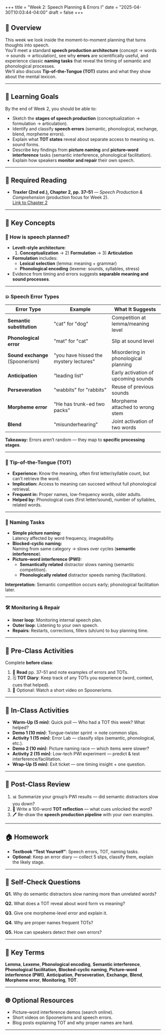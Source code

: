 +++
title = "Week 2: Speech Planning & Errors I"
date = "2025-04-30T10:03:44-04:00"
draft = false
+++


## 📘 Overview

This week we look inside the moment-to-moment planning that turns thoughts into speech.  
You’ll meet a standard **speech production architecture** (concept → words → sounds → articulation), see why **errors** are scientifically useful, and experience classic **naming tasks** that reveal the timing of semantic and phonological processes.  
We’ll also discuss **Tip-of-the-Tongue (TOT)** states and what they show about the mental lexicon.

---

## 🎯 Learning Goals

By the end of Week 2, you should be able to:

- Sketch the **stages of speech production** (conceptualization → formulation → articulation).
- Identify and classify **speech errors** (semantic, phonological, exchange, blend, morpheme errors).
- Explain what **TOT states** reveal about separate access to meaning vs. sound forms.
- Describe key findings from **picture naming** and **picture–word interference** tasks (semantic interference, phonological facilitation).
- Explain how speakers **monitor and repair** their own speech.

---

## 📖 Required Reading

- **Traxler (2nd ed.), Chapter 2, pp. 37–51** — *Speech Production & Comprehension* (production focus for Week 2).   
[Link to Chapter 2](/psycholinguistics/pdfs/C2.pdf)

---

## 🔑 Key Concepts

### 🧭 How is speech planned?

- **Levelt-style architecture**:  
  1) **Conceptualization** → 2) **Formulation** → 3) **Articulation**
- **Formulation** includes:
  - **Lexical selection** (lemma: meaning + grammar)
  - **Phonological encoding** (lexeme: sounds, syllables, stress)
- Evidence from timing and errors suggests **separable meaning and sound processes**.

---

### 💥 Speech Error Types

| Error Type | Example | What It Suggests |
|------------|---------|------------------|
| **Semantic substitution** | "cat" for "dog" | Competition at lemma/meaning level |
| **Phonological error** | "mat" for "cat" | Slip at sound level |
| **Sound exchange** (Spoonerism) | "you have hissed the mystery lectures" | Misordering in phonological planning |
| **Anticipation** | "leading list" | Early activation of upcoming sounds |
| **Perseveration** | "wabbits" for "rabbits" | Reuse of previous sounds |
| **Morpheme error** | "He has trunk-ed two packs" | Morpheme attached to wrong stem |
| **Blend** | "misunderhearing" | Joint activation of two words |

**Takeaway:** Errors aren’t random — they map to **specific processing stages**.

---

### 🧠 Tip-of-the-Tongue (TOT)

- **Experience:** Know the meaning, often first letter/syllable count, but can’t retrieve the word.
- **Implication:** Access to meaning can succeed without full phonological retrieval.
- **Frequent in:** Proper names, low-frequency words, older adults.
- **Helped by:** Phonological cues (first letter/sound), number of syllables, related words.

---

### 🧪 Naming Tasks

- **Simple picture naming:**  
  Latency affected by word frequency, imageability.
- **Blocked-cyclic naming:**  
  Naming from same category → slows over cycles (**semantic interference**).
- **Picture–word interference (PWI):**  
  - **Semantically related** distractor slows naming (semantic competition).
  - **Phonologically related** distractor speeds naming (facilitation).

**Interpretation:** Semantic competition occurs early; phonological facilitation later.

---

### 🛠️ Monitoring & Repair

- **Inner loop**: Monitoring internal speech plan.  
- **Outer loop**: Listening to your own speech.  
- **Repairs**: Restarts, corrections, fillers (uh/um) to buy planning time.

---

## 📝 Pre-Class Activities

Complete **before class**:

1. 📖 **Read** pp. 37–51 and note examples of errors and TOTs.  
2. 🗒️ **TOT Diary**: Keep track of any TOTs you experience (word, context, cues that helped).  
3. 🎥 Optional: Watch a short video on Spoonerisms.

---

## 💬 In-Class Activities

- **Warm-Up (5 min)**: Quick poll — Who had a TOT this week? What helped?
- **Demo 1 (10 min)**: Tongue-twister sprint → note common slips.
- **Activity 1 (15 min)**: Error Lab — classify slips (semantic, phonological, etc.).
- **Demo 2 (10 min)**: Picture naming race — which items were slower?
- **Activity 2 (15 min)**: Low-tech PWI experiment — predict & test interference/facilitation.
- **Wrap-Up (5 min)**: Exit ticket — one timing insight + one question.

---

## 🔁 Post-Class Review

1. 📊 Summarize your group’s PWI results — did semantic distractors slow you down?
2. 🧠 Write a 100-word **TOT reflection** — what cues unlocked the word?
3. 🖊️ Re-draw the **speech production pipeline** with your own examples.

---

## 🏠 Homework

- **Textbook “Test Yourself”**: Speech errors, TOT, naming tasks.
- **Optional**: Keep an error diary — collect 5 slips, classify them, explain the likely stage.

---

## 🧩 Self-Check Questions

**Q1.** Why do semantic distractors slow naming more than unrelated words?  
<!-- *A:* They activate competing lemmas at the meaning level, increasing selection time.-->

**Q2.** What does a TOT reveal about word form vs meaning?  
<!--*A:* Meaning access can succeed even when full phonological retrieval fails.-->

**Q3.** Give one morpheme-level error and explain it.  
<!--*A:* "He has trunk-ed two packs" → morpheme attached to wrong stem.-->

**Q4.** Why are proper names frequent TOTs?  
<!--*A:* They have weaker semantic connections, making retrieval harder.-->

**Q5.** How can speakers detect their own errors?  
<!--*A:* Via internal (inner speech) and external (self-listening) monitoring loops.-->


---

## 🧰 Key Terms

**Lemma**, **Lexeme**, **Phonological encoding**, **Semantic interference**, **Phonological facilitation**, **Blocked-cyclic naming**, **Picture–word interference (PWI)**, **Anticipation**, **Perseveration**, **Exchange**, **Blend**, **Morpheme error**, **Monitoring**, **TOT**.

---

## 🌐 Optional Resources

- Picture–word interference demos (search online).
- Short videos on Spoonerisms and speech errors.
- Blog posts explaining TOT and why proper names are hard.

---










<!--
## 📘 Overview

This week, we begin our journey into **speech production**—a process so fast and automatic we rarely notice it unless something goes wrong. How do we plan what to say? Why do we sometimes stutter, hesitate, or mix up our words?

We'll explore classic psycholinguistic findings on **speech errors**, the **tip-of-the-tongue phenomenon**, and models that explain how we formulate utterances from thoughts to articulation.

---

## 🎯 Learning Goals

By the end of Week 2, you should be able to:

- Describe the stages of speech production: **conceptualization**, **formulation**, and **articulation**.
- Analyze **speech errors** and what they reveal about cognitive processing.
- Explain **tip-of-the-tongue (TOT)** states using psycholinguistic evidence.
- Interpret results from **picture naming** and **word interference** studies.
- Apply theoretical models (e.g. **Levelt's WEAVER++**) to real-world speech behaviors.

---

## 📖 Required Reading

- **Chapter 2 (pp. 37–51)** from *Introduction to Psycholinguistics: Understanding Language Science* by Matthew Traxler.

---

## 📌 Core Concepts

### 🧠 How Do We Produce Speech?

Speech production is fast and complex—averaging about **3 words per second**. According to **Levelt’s WEAVER++ model**, we move through:

1. **Conceptualization**: Deciding on the message.
2. **Formulation**: Choosing words, syntax, and sounds.
3. **Articulation**: Activating motor routines to speak.

> Example: To say “I’m hungry,” your brain retrieves meanings, selects grammar and sounds, and sends commands to your mouth—all within milliseconds.

---

### 🔄 Speech Errors as a Window into the Mind

Speech errors (slips of the tongue) occur at different levels:

| Type                | Example                                 | Explanation                        |
|---------------------|------------------------------------------|-------------------------------------|
| **Sound exchange**   | “You have hissed all my mystery lectures” | Phoneme misplacement               |
| **Word exchange**    | “My piano plays the girlfriend”           | Syntactic formulation error         |
| **Semantic error**   | Saying “dog” instead of “cat”             | Wrong lexical concept retrieved     |

These errors are **systematic**, not random—offering clues about planning stages and mental representations.

---

### 😬 Tip-of-the-Tongue (TOT) Phenomena

TOT states happen when you **know** a word but can’t retrieve it—showing a disconnect between **meaning** and **form**.

- Often, people can recall:
  - First letter or syllable
  - Number of syllables
  - Similar-sounding words

TOTs reveal that word retrieval occurs in **stages**, and **phonological access** can fail while **semantic access** remains intact.

---

### 🎨 Picture Naming & Interference Tasks

In these experiments, participants name pictures while ignoring distracting words:

- **Semantic interference** (e.g., picture: apple, word: “pear”) → slower naming
- **Unrelated word** (e.g., “cloud”) → faster response

These effects show **lexical competition** during formulation.

> Key Finding: Words with similar meanings slow down word retrieval due to activation overlap.

---

## 📝 Pre-Class Activities

Complete these **before class** to get the most out of our activities:

1. ✅ **Read Chapter 2** (pp. 37–51) closely—focus on speech errors, TOT, and picture naming studies.
2. 🧠 **Try this!**  
   Write down a time when you had a TOT moment. What could you recall about the word? How did you resolve it?

3. 🎧 **Optional Video**:  
   [Why Do We Make Mistakes When Speaking? – YouTube](https://www.youtube.com/watch?v=X2fUKjC1GC0)

---

## 💬 In-Class Activities

- 🗣️ **Tongue Twister Challenge**: Explore articulation complexity.
- 🔍 **Speech Error Sorting**: Classify real-life or collected errors into categories.
- 😵 **TOT Sharing Circle**: Students describe their own TOT experiences.
- 🖼️ **Picture Naming Demo**: See how semantic interference affects naming.
- 👥 **Mini Speech Diary Group Task**: In small groups, students brainstorm ways to collect and analyze spontaneous speech errors.

---

## 🔁 Post-Class Review

To reinforce your understanding after class:

1. ✅ **Review your notes** from class discussions and activities.
2. ✍️ **Worksheet Prompt** (in your workbook or LMS):
   - Categorize 3 speech errors (from the textbook or real life).
   - Reflect on your own TOT moments—what were the clues?

3. 🎧 **Optional Podcast Episode**:  
   *Talk the Talk* – [Speech Errors and Why They Matter](https://talkthetalkpodcast.com/) (select episode on production errors)

---

## 🏠 Homework

- 📖 Re-read pages 43–47 to review **speech error types** and **TOT studies**.
- ✍️ **Mini Observation Task**:
   > Over the next week, listen for two speech errors in natural conversation (yours or others’). Write ~100 words on each: What type of error was it? What might it tell us about how the speaker planned their utterance?

- 📝 Optional Reflection:
   > What surprised you most about how many things could go wrong while planning speech?

---

## 🧩 Looking Ahead

Next week we turn to **speech perception**—how the brain extracts meaning from a rapid, noisy stream of sound. Get ready for illusions, coarticulation, and the McGurk effect!

---


-->


<!--
## 📘 Overview

This week explores how we plan speech before articulation. You’ll learn about the stages between intention and utterance, and how **speech errors** and **TOT states** reveal the underlying architecture of our language production system. We discuss key models of speech planning, including **spreading activation** and **lemma theory**, and look at how naming tasks and interference paradigms are used to investigate production.

---

## 🧠 Core Concepts

### Stages of Speech Production

1. **Conceptualization**: forming a preverbal message
2. **Formulation**: converting concepts to linguistic structure
   - Lexical selection (choosing lemmas)
   - Morphological encoding
   - Phonological encoding
3. **Articulation**: sending instructions to motor systems
4. **Self-monitoring**: internal checking for errors

### Evidence from Speech Errors

- Speech errors are **systematic** and reflect real mental planning (not random).
- Types include:
  - **Anticipations**: “bake my bike” (take my bike)
  - **Perseverations**: “beef needle” (beef noodle)
  - **Blends**: “shout + yell = shell”
  - **Swaps**: “you have hissed all my mystery lectures”
- These suggest distinct **levels of planning**: semantic, lexical, phonological.

### Tip-of-the-Tongue (TOT) States

- You know the meaning, maybe the initial sound or number of syllables, but can’t retrieve the full word.
- TOTs show separation between **lemma** (meaning/syntax) and **lexeme** (phonological form):contentReference[oaicite:0]{index=0}.

### Spreading Activation Model

- Words are stored in networks.
- Activation of one concept **spreads** to related nodes.
- Errors occur when activation spreads to a competing item (e.g., “cat” activates “dog”).
- Explains **semantic and phonological** errors, priming effects, and lexical interference:contentReference[oaicite:1]{index=1}.

### Lemma Theory

- Distinguishes between:
  - **Lemma**: abstract representation with syntactic and semantic information.
  - **Lexeme**: actual form used in articulation.
- Speech errors and TOTs support this split:contentReference[oaicite:2]{index=2}.

---

## 📚 Reading

- Traxler (2012), Chapter 2: *Speech Production and Comprehension* (pp. 37–51)

---

## 🏷️ Key Terms

| Term | Definition |
|------|------------|
| **Speech error** | A slip of the tongue that reveals structure in planning (e.g., blend, anticipation) |
| **Tip-of-the-Tongue (TOT)** | A temporary failure to access a known word |
| **Lemma** | An abstract representation of a word's syntactic and semantic features |
| **Lexeme** | The phonological form of a word |
| **Spreading Activation** | A model where related items in memory become active through associative links |

---

## 🧪 Examples & In-Class Activities

### 🗣️ Speech Error Collection

- Students collect or share examples of real-life slips.
- Classify them: semantic, phonological, morphological.

### 💬 TOT Sharing

- Students describe a recent TOT experience.
- What did they recall (initial sound, number of syllables)?
- Relate this to lemma/lexeme distinction.

### 🎨 Picture Naming Demo

- Show picture-word interference tasks (e.g., naming a picture of a cat while “dog” is presented).
- Discuss how competition in lexical access occurs.

### 🧪 Error Diagnosis Challenge

- Provide anonymized transcripts with speech errors.
- Students identify the type of error and theorize its source in the production system.

---

## ❓ Self-Check Questions

1. What types of evidence do speech errors provide about the stages of production?
2. How do TOT experiences support the distinction between lemmas and lexemes?
3. What are the key assumptions of the spreading activation model?
4. How can we design experiments to test lexical access or interference?

---




<!-- 

## 🧠 Chapter 2 Lecture Notes: Origins of Human Language

Where did language come from? Was it a sudden evolutionary leap or the gradual outcome of cognitive and social changes? In this chapter, we explore major theories about the biological and cultural origins of human language and the factors that set it apart from other species’ communication systems.

---

## 📘 Core Topics & Concepts

### 1. Why Study Language Origins?

* Understanding language origins helps explain *why* language is the way it is.
* The origins of language remain speculative but are informed by data from archaeology, anthropology, genetics, and neuroscience.

> 🧩 **In class**: We’ll reflect on why language origin studies are challenging and what kinds of evidence count.

---

### 2. Biological Foundations of Language

#### Neurological Basis

* **Broca’s area**: associated with speech production
* **Wernicke’s area**: involved in comprehension
* Language relies on *distributed* brain systems, not a single “language center.”

#### Genetic Basis

* **FOXP2 gene**: linked to language development
* Mutations in FOXP2 can result in deficits in speech and grammar

> 🔍 **Research Spotlight**: FOXP2 mutations in the KE family revealed strong genetic influence on articulation and grammar, but not on general intelligence.

#### Anatomical Evidence

* **Vocal tract**: Human vocal tract shape supports a wide range of speech sounds
* **Larynx position**: Lower in humans than in apes, allowing complex vocal articulation

> 🧠 **In class**: We’ll review diagrams comparing vocal tract anatomy in humans and chimpanzees.

---

### 3. Evolutionary Hypotheses

#### Continuity vs. Discontinuity

* **Continuity hypothesis**: Language evolved gradually from pre-linguistic communication systems
* **Discontinuity hypothesis**: Language is a qualitatively different capacity that appeared suddenly

#### Gesture-First Hypothesis

* Language may have started as a **gestural** system before becoming vocal
* Supported by evidence from sign languages and mirror neurons

> 🖐️ **Cross-modal Evidence**: Sign languages have all the properties of spoken language (syntax, recursion, productivity)

#### Social and Cognitive Factors

* The rise of **symbolic thought**, **group cooperation**, and **theory of mind** likely played a role
* Language evolution may be tied to **cultural transmission** and **shared intentionality**

> 🧪 **In class**: We’ll evaluate which evidence supports each hypothesis and what open questions remain.

---

### 4. What Makes Human Language Unique?

| Feature               | Human Language                    | Animal Communication   |
| --------------------- | --------------------------------- | ---------------------- |
| Syntax                | Present (recursive, hierarchical) | Absent or very limited |
| Displacement          | Yes                               | Rare or absent         |
| Cultural Transmission | Strong                            | Weak to moderate       |
| Productivity          | Infinite                          | Finite                 |
| Symbolic Use          | Arbitrary symbols                 | Often iconic or fixed  |

> 🎬 **In class**: We’ll revisit animal studies (Kanzi, vervet monkeys) and assess whether they show true linguistic capacity.

---

## 🔁 Summary Table

| Concept                  | Description                                 | Example                       |
| ------------------------ | ------------------------------------------- | ----------------------------- |
| FOXP2 Gene               | Genetic basis for language learning         | KE family language impairment |
| Vocal Tract              | Allows diverse speech sounds                | Humans: lower larynx vs. apes |
| Gesture-First Hypothesis | Language began as gestures                  | Mirror neuron evidence        |
| Continuity Hypothesis    | Gradual evolution from non-language systems | Vervet monkey alarm calls     |
| Discontinuity Hypothesis | Language emerged suddenly                   | Language as a cognitive leap  |

---

## 📝 Self-Review Questions

1. What neurological and anatomical structures are important for language?
2. What is the FOXP2 gene, and why is it significant?
3. Describe the difference between the continuity and discontinuity hypotheses.
4. What is the gesture-first hypothesis, and what evidence supports it?
5. How do human and animal communication systems differ?

---

## 📂 In-Class Resources and References

* 🧠 *Brain & Language Regions*: Diagrams of Broca’s and Wernicke’s areas
* 🧬 *KE Family FOXP2 Case*: Summary handout and short article
* 🦷 *Anatomy Comparison*: Human vs. chimpanzee vocal tract sketch
* 📚 *Optional Reading*: Fitch (2010), “The Evolution of Language” in *Cognition*

---

> 📖 Reading: Chapter 2, pp. 22–41 from *Introduction to Psycholinguistics* by Traxler
>
> -->
>
> 




